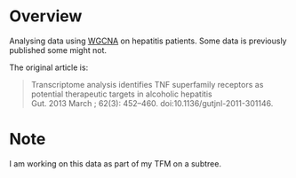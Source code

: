 # Overview

Analysing data using [WGCNA](https://labs.genetics.ucla.edu/horvath/CoexpressionNetwork/Rpackages/WGCNA/) on hepatitis patients.
Some data is previously published some might not. 

The original article is:

>  Transcriptome analysis identifies TNF superfamily receptors as potential therapeutic targets in alcoholic hepatitis  
>  Gut. 2013 March ; 62(3): 452–460. doi:10.1136/gutjnl-2011-301146.

# Note

I am working on this data as part of my TFM on a subtree.
